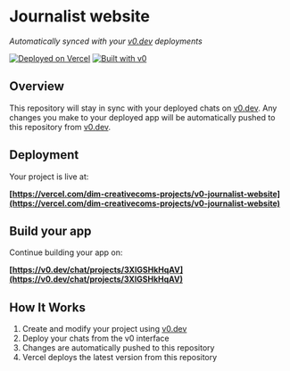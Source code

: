 # Journalist website

*Automatically synced with your [v0.dev](https://v0.dev) deployments*

[![Deployed on Vercel](https://img.shields.io/badge/Deployed%20on-Vercel-black?style=for-the-badge&logo=vercel)](https://vercel.com/dim-creativecoms-projects/v0-journalist-website)
[![Built with v0](https://img.shields.io/badge/Built%20with-v0.dev-black?style=for-the-badge)](https://v0.dev/chat/projects/3XlGSHkHqAV)

## Overview

This repository will stay in sync with your deployed chats on [v0.dev](https://v0.dev).
Any changes you make to your deployed app will be automatically pushed to this repository from [v0.dev](https://v0.dev).

## Deployment

Your project is live at:

**[https://vercel.com/dim-creativecoms-projects/v0-journalist-website](https://vercel.com/dim-creativecoms-projects/v0-journalist-website)**

## Build your app

Continue building your app on:

**[https://v0.dev/chat/projects/3XlGSHkHqAV](https://v0.dev/chat/projects/3XlGSHkHqAV)**

## How It Works

1. Create and modify your project using [v0.dev](https://v0.dev)
2. Deploy your chats from the v0 interface
3. Changes are automatically pushed to this repository
4. Vercel deploys the latest version from this repository